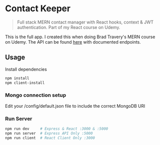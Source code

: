 # Contact Keeper

> Full stack MERN contact manager with React hooks, context & JWT authentication. Part of my React course on Udemy.

This is the full app. I created this when doing Brad Travery's MERN course on Udemy. The API can be found [here](https://github.com/bradtraversy/contact_keeper_api) with documented endpoints.

## Usage

Install dependencies

```bash
npm install
npm client-install
```

### Mongo connection setup

Edit your /config/default.json file to include the correct MongoDB URI

### Run Server

```bash
npm run dev     # Express & React :3000 & :5000
npm run server  # Express API Only :5000
npm run client  # React Client Only :3000
```
